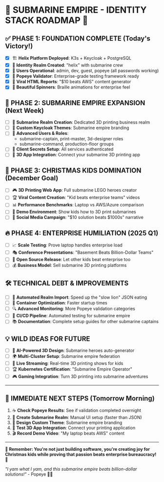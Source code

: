 # 🚢 SUBMARINE EMPIRE - IDENTITY STACK ROADMAP 🚢

## ✅ **PHASE 1: FOUNDATION COMPLETE** (Today's Victory!)
- [x] 🏗️ **Helix Platform Deployed**: K3s + Keycloak + PostgreSQL
- [x] 🔐 **Identity Realm Created**: "helix" with submarine crew
- [x] 👥 **Users Operational**: admin, dev, guest, popeye (all passwords working)
- [x] 🥫 **Popeye Validator**: Enterprise-grade testing framework ready
- [x] 🎨 **Viral HTML Reports**: "$10 beats AWS" content generator
- [x] 🔧 **Beautiful Spinners**: Braille animations for enterprise feel

## 🎯 **PHASE 2: SUBMARINE EMPIRE EXPANSION** (Next Week)
- [ ] 🚢 **Submarine Realm Creation**: Dedicated 3D printing business realm
- [ ] 🎨 **Custom Keycloak Themes**: Submarine empire branding
- [ ] 👥 **Advanced Users & Roles**: 
  - submarine-captain, print-master, 3d-designer roles
  - submarine-command, production-floor groups
- [ ] 🔐 **Client Secrets Setup**: All services authenticated
- [ ] 📱 **3D App Integration**: Connect your submarine 3D printing app

## 🎄 **PHASE 3: CHRISTMAS KIDS DOMINATION** (December Goal)
- [ ] 🎮 **3D Printing Web App**: Full submarine LEGO heroes creator
- [ ] 🏆 **Viral Content Creation**: "Kid beats enterprise teams" videos
- [ ] 📊 **Performance Benchmarks**: Laptop vs AWS/Azure comparison
- [ ] 🎁 **Demo Environment**: Show kids how to 3D print submarines
- [ ] 🌟 **Social Media Campaign**: "$10 solution beats $1000s" narrative

## 🔥 **PHASE 4: ENTERPRISE HUMILIATION** (2025 Q1)
- [ ] 📈 **Scale Testing**: Prove laptop handles enterprise load
- [ ] 🎭 **Conference Presentations**: "Basement Beats Billion-Dollar Teams"
- [ ] 🏅 **Open Source Release**: Let other kids beat enterprise too
- [ ] 💰 **Business Model**: Sell submarine 3D printing platforms

## 🛠️ **TECHNICAL DEBT & IMPROVEMENTS**
- [ ] 🔄 **Automated Realm Import**: Speed up the "slow lion" JSON eating
- [ ] 🐳 **Container Optimization**: Faster startup times
- [ ] 🔍 **Advanced Monitoring**: More Popeye validation categories  
- [ ] 🎯 **CI/CD Pipeline**: Automated testing for submarine empire
- [ ] 📚 **Documentation**: Complete setup guides for other submarine captains

## 💡 **WILD IDEAS FOR FUTURE**
- [ ] 🤖 **AI-Powered 3D Design**: Submarine heroes auto-generator
- [ ] 🌍 **Multi-Cluster Setup**: Submarine empire federation
- [ ] 🎪 **Live Streaming**: Real-time 3D printing shows for kids
- [ ] 🏆 **Kubernetes Certification**: "Submarine Empire Operator"
- [ ] 🎮 **Gaming Integration**: Turn 3D printing into submarine adventures

---

## 🎯 **IMMEDIATE NEXT STEPS** (Tomorrow Morning)
1. ☕ **Check Popeye Results**: See if validation completed overnight
2. 🚢 **Create Submarine Realm**: Manual UI setup (faster than JSON)
3. 🎨 **Design Custom Theme**: Submarine empire branding
4. 📱 **Test 3D App Integration**: Connect your printing application
5. 🎬 **Record Demo Video**: "My laptop beats AWS" content

---

**🌟 Remember: You're not just building software, you're creating joy for Christmas kids while proving that passion beats enterprise bureaucracy! 🌟**

*"I yam what I yam, and this submarine empire beats billion-dollar solutions!"* - Popeye 🥫💪
